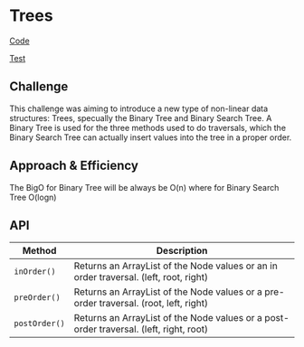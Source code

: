 # Trees

[Code](../lib/src/main/java/challenges/tree)

[Test](../lib/src/test/java/challenges/tree/TreeTest.java)



## Challenge

This challenge was aiming to introduce a new type of non-linear data structures: Trees, specually the Binary Tree and Binary Search Tree. A Binary Tree is used for the three methods used to do traversals, which the Binary Search Tree can actually insert values into the tree in a proper order.
## Approach & Efficiency

The BigO for Binary Tree will be always be O(n) where for Binary Search Tree O(logn)

## API

| Method           | Description                                                                            
|------------------|----------------------------------------------------------------
| ```inOrder()```  | Returns an ArrayList of the Node values or an in order traversal. (left, root, right)  
| ```preOrder()``` | Returns an ArrayList of the Node values or a pre-order traversal. (root, left, right)  
| ```postOrder()```| Returns an ArrayList of the Node values or a post-order traversal. (left, right, root) 